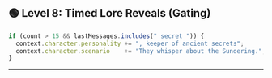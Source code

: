 ## 🟢 Level 8: Timed Lore Reveals (Gating)

```js
if (count > 15 && lastMessages.includes(" secret ")) {
  context.character.personality += ", keeper of ancient secrets";
  context.character.scenario    += "They whisper about the Sundering.";
}
```

---
